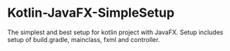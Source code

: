 # Kotlin-JavaFX-SimpleSetup
The simplest and best setup for kotlin project with JavaFX. Setup includes setup of build.gradle, mainclass, fxml and controller.
